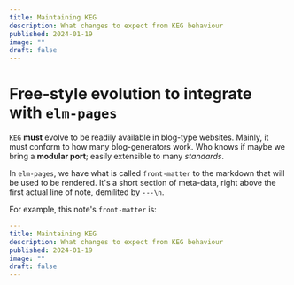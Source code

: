 ```yaml
---
title: Maintaining KEG
description: What changes to expect from KEG behaviour
published: 2024-01-19
image: ""
draft: false
---
```


# Free-style evolution to integrate with `elm-pages`

`KEG` **must** evolve to be readily available in blog-type websites. Mainly, it must conform to how many blog-generators work. Who knows if maybe we bring a **modular port**; easily extensible to many *standards*.

In `elm-pages`, we have what is called `front-matter` to the markdown that will be used to be rendered. It's a short section of meta-data, right above the first actual line of note, demilited by `---\n`.

For example, this note's `front-matter` is:

``` yaml
---
title: Maintaining KEG
description: What changes to expect from KEG behaviour
published: 2024-01-19
image: ""
draft: false
---
```


